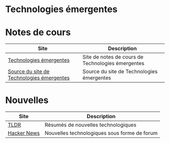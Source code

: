 # Technologies émergentes

# Notes de cours

| Site                                                                          | Description                                       |
| ----------------------------------------------------------------------------- | ------------------------------------------------- |
| [Technologies émergentes](https://techno.profinfo.ca)                         | Site de notes de cours de Technologies émergentes |
| [Source du site de Technologies émergentes](https://github.com/jaixan/techno) | Source du site de Technologies émergentes         |

# Nouvelles

| Site                                        | Description                                  |
| ------------------------------------------- | -------------------------------------------- |
| [TLDR](https://tldr.tech)                   | Résumés de nouvelles technologiques          |
| [Hacker News](https://news.ycombinator.com) | Nouvelles technologiques sous forme de forum |
